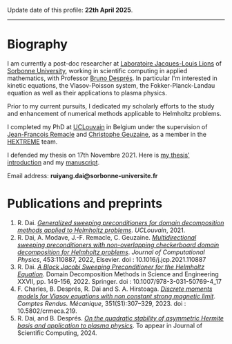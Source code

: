 <!---
dairy-life/dairy-life is a ✨ special ✨ repository because its `README.md` (this file) appears on your GitHub profile.
You can click the Preview link to take a look at your changes.
--->

Update date of this profile: **22th April 2025**.

---

# Biography

I am currently a post-doc researcher at [Laboratoire Jacques-Louis Lions](https://www.ljll.math.upmc.fr/) of [Sorbonne University](https://www.sorbonne-universite.fr/), working in scientific computing in applied mathematics, with Professor [Bruno Després](https://www.ljll.math.upmc.fr/despres/). In particular I'm interested in kinetic equations, the Vlasov-Poisson system, the Fokker-Planck-Landau equation as well as their applications to plasma physics.

Prior to my current pursuits, I dedicated my scholarly efforts to the study and enhancement of numerical methods applicable to Helmholtz problems.

I completed my PhD at [UCLouvain](https://uclouvain.be/en/index.html) in Belgium under the supervision of [Jean-Francois Remacle](https://www.hextreme.eu/staff-members/913/) and [Christophe Geuzaine](https://people.montefiore.uliege.be/geuzaine/), as a member in the [HEXTREME](https://www.hextreme.eu/) team. 

I defended my thesis on 17th Novembre 2021. Here is [my thesis' introduction](https://www.fsa.uliege.be/cms/c_7439141/fr/generalized-sweeping-preconditioners-for-domain-decomposition-methods-applied-to-helmholtz-problems) and my [manuscript](https://orbi.uliege.be/handle/2268/260200).

Email address: __ruiyang.dai@sorbonne-universite.fr__

# Publications and preprints

1.  R. Dai.
    [*Generalized sweeping preconditioners for domain decomposition methods applied to Helmholtz problems*](https://dial.uclouvain.be/pr/boreal/object/boreal:258030). 
    <em>UCLouvain</em>, 2021.
2.  R. Dai, A. Modave, J.-F. Remacle, C. Geuzaine. 
    [*Multidirectional sweeping preconditioners with non-overlapping checkerboard domain decomposition for Helmholtz problems*](https://www.sciencedirect.com/science/article/pii/S0021999121007828). 
    <em>Journal of Computational Physics</em>, 453:110887, 2022, Elsevier.
    doi : 10.1016/j.jcp.2021.110887
4.  R. Dai.
    [*A Block Jacobi Sweeping Preconditioner for the Helmholtz Equation*](https://link.springer.com/chapter/10.1007/978-3-031-50769-4_17). 
    Domain Decomposition Methods in Science and Engineering XXVII, pp. 149-156, 2022. Springer.
    doi : 10.1007/978-3-031-50769-4_17
6.  F. Charles, B. Després, R. Dai and S. A. Hirstoaga.
    [*Discrete moments models for Vlasov equations with non constant strong magnetic limit*](https://comptes-rendus.academie-sciences.fr/mecanique/articles/10.5802/crmeca.219/). 
    <em>Comptes Rendus. Mécanique</em>, 351(S1):307–329, 2023.
    doi : 10.5802/crmeca.219.
8.  R. Dai, and B. Després. 
    [*On the quadratic stability of asymmetric Hermite basis and application to plasma physics*](https://arxiv.org/abs/2405.07811). 
    To appear in Journal of Scientific Computing, 2024.

